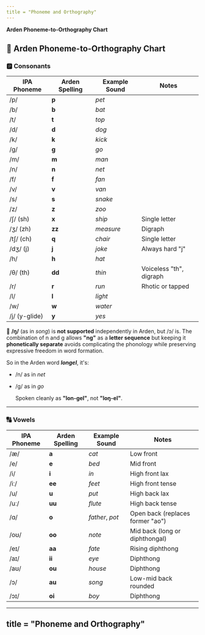 ```yaml
---
title = "Phoneme and Orthography"
---
```


**Arden Phoneme-to-Orthography Chart**

## **🧠 Arden Phoneme-to-Orthography Chart**

### **🅿️ Consonants**

| IPA Phoneme | Arden Spelling | Example Sound | Notes |
| ----- | ----- | ----- | ----- |
| /p/ | **p** | *pet* |  |
| /b/ | **b** | *bat* |  |
| /t/ | **t** | *top* |  |
| /d/ | **d** | *dog* |  |
| /k/ | **k** | *kick* |  |
| /g/ | **g** | *go* |  |
| /m/ | **m** | *man* |  |
| /n/ | **n** | *net* |  |
| /f/ | **f** | *fan* |  |
| /v/ | **v** | *van* |  |
| /s/ | **s** | *snake* |  |
| /z/ | **z** | *zoo* |  |
| /ʃ/ (sh) | **x** | *ship* | Single letter |
| /ʒ/ (zh) | **zz** | *measure* | Digraph |
| /tʃ/ (ch) | **q** | *chair* | Single letter |
| /dʒ/ (j) | **j** | *joke* | Always hard "j" |
| /h/ | **h** | *hat* |  |
| /θ/ (th) | **dd** | *thin* | Voiceless "th", digraph |
| /r/ | **r** | *run* | Rhotic or tapped |
| /l/ | **l** | *light* |  |
| /w/ | **w** | *water* |  |
| /j/ (y-glide) | **y** | *yes* |  |

🚫 **/ŋ/** (as in *song*) is **not supported** independently in Arden, but /ɔ/ is. The combination of n and g allows **"ng"** as a **letter sequence** but keeping it **phonetically separate** avoids complicating the phonology while preserving expressive freedom in word formation.

So in the Arden word ***longel***, it's:

* /n/ as in *net*

* /g/ as in *go*

  Spoken cleanly as **"lon-gel"**, not **"loŋ-el"**.

---

### **🔠 Vowels**

| IPA Phoneme | Arden Spelling | Example Sound | Notes |
| ----- | ----- | ----- | ----- |
| /æ/ | **a** | *cat* | Low front |
| /e/ | **e** | *bed* | Mid front |
| /i/ | **i** | *in* | High front lax |
| /iː/ | **ee** | *feet* | High front tense |
| /u/ | **u** | *put* | High back lax |
| /uː/ | **uu** | *flute* | High back tense |
| /ɑ/ | **o** | *father*, *pot* | Open back (replaces former "ao") |
| /oʊ/ | **oo** | *note* | Mid back (long or diphthongal) |
| /eɪ/ | **aa** | *fate* | Rising diphthong |
| /aɪ/ | **ii** | *eye* | Diphthong |
| /aʊ/ | **ou** | *house* | Diphthong |
| /ɔ/ | **au** | *song* | Low-mid back rounded |
| /ɔɪ/ | **oi** | *boy* | Diphthong |
---
title = "Phoneme and Orthography"
---
